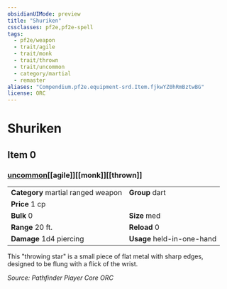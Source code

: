 ```yaml
---
obsidianUIMode: preview
title: "Shuriken"
cssclasses: pf2e,pf2e-spell
tags:
  - pf2e/weapon
  - trait/agile
  - trait/monk
  - trait/thrown
  - trait/uncommon
  - category/martial
  - remaster
aliases: "Compendium.pf2e.equipment-srd.Item.fjkwYZ0hRmBztwBG"
license: ORC
---
```

# Shuriken
## Item 0
### [uncommon](uncommon "Uncommon Rarity Trait")[[agile]][[monk]][[thrown]]

|  |  |
| -- | -- |
| **Category** martial ranged weapon | **Group** dart |
| **Price** 1 cp |  |
| **Bulk** 0 | **Size** med |
|**Range** 20 ft.| **Reload** 0|
| **Damage** 1d4 piercing  | **Usage** held-in-one-hand |



This "throwing star" is a small piece of flat metal with sharp edges, designed to be flung with a flick of the wrist.

*Source: Pathfinder Player Core*
*ORC*